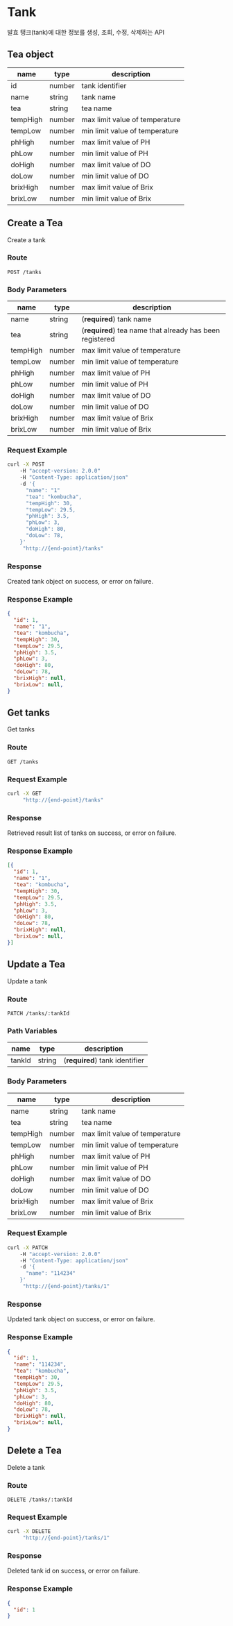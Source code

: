 # Tank
발효 탱크(tank)에 대한 정보를 생성, 조회, 수정, 삭제하는 API

## Tea object
| name | type | description |
| --- | --- | --- |
| id | number | tank identifier |
| name | string | tank name |
| tea | string | tea name |
| tempHigh | number | max limit value of temperature |
| tempLow | number | min limit value of temperature |
| phHigh | number | max limit value of PH |
| phLow | number | min limit value of PH |
| doHigh | number | max limit value of DO |
| doLow | number | min limit value of DO |
| brixHigh | number | max limit value of Brix |
| brixLow | number | min limit value of Brix |

## Create a Tea
Create a tank

### Route
`POST /tanks`

### Body Parameters
| name | type | description |
| --- | --- | --- |
| name | string | (**required**) tank name |
| tea | string | (**required**) tea name that already has been registered |
| tempHigh | number | max limit value of temperature |
| tempLow | number | min limit value of temperature |
| phHigh | number | max limit value of PH |
| phLow | number | min limit value of PH |
| doHigh | number | max limit value of DO |
| doLow | number | min limit value of DO |
| brixHigh | number | max limit value of Brix |
| brixLow | number | min limit value of Brix |

### Request Example
```sh
curl -X POST
    -H "accept-version: 2.0.0"
    -H "Content-Type: application/json"
    -d '{
      "name": "1"
      "tea": "kombucha",
      "tempHigh": 30,
      "tempLow": 29.5,
      "phHigh": 3.5,
      "phLow": 3,
      "doHigh": 80,
      "doLow": 78,
    }'
     "http://{end-point}/tanks"
```

### Response
Created tank object on success, or error on failure.

### Response Example
``` json
{
  "id": 1,
  "name": "1",
  "tea": "kombucha",
  "tempHigh": 30,
  "tempLow": 29.5,
  "phHigh": 3.5,
  "phLow": 3,
  "doHigh": 80,
  "doLow": 78,
  "brixHigh": null,
  "brixLow": null,
}
```

## Get tanks
Get tanks

### Route
`GET /tanks`

### Request Example
```sh
curl -X GET
     "http://{end-point}/tanks"
```

### Response
Retrieved result list of tanks on success, or error on failure.

### Response Example
``` json
[{
  "id": 1,
  "name": "1",
  "tea": "kombucha",
  "tempHigh": 30,
  "tempLow": 29.5,
  "phHigh": 3.5,
  "phLow": 3,
  "doHigh": 80,
  "doLow": 78,
  "brixHigh": null,
  "brixLow": null,
}]
```

## Update a Tea
Update a tank

### Route
`PATCH /tanks/:tankId`

### Path Variables
| name | type | description |
| --- | --- | --- |
| tankId | string | (**required**) tank identifier |

### Body Parameters
| name | type | description |
| --- | --- | --- |
| name | string | tank name |
| tea | string | tea name |
| tempHigh | number | max limit value of temperature |
| tempLow | number | min limit value of temperature |
| phHigh | number | max limit value of PH |
| phLow | number | min limit value of PH |
| doHigh | number | max limit value of DO |
| doLow | number | min limit value of DO |
| brixHigh | number | max limit value of Brix |
| brixLow | number | min limit value of Brix |

### Request Example
```sh
curl -X PATCH
    -H "accept-version: 2.0.0"
    -H "Content-Type: application/json"
    -d '{
      "name": "114234"
    }'
     "http://{end-point}/tanks/1"
```

### Response
Updated tank object on success, or error on failure.

### Response Example
``` json
{
  "id": 1,
  "name": "114234",
  "tea": "kombucha",
  "tempHigh": 30,
  "tempLow": 29.5,
  "phHigh": 3.5,
  "phLow": 3,
  "doHigh": 80,
  "doLow": 78,
  "brixHigh": null,
  "brixLow": null,
}
```

## Delete a Tea
Delete a tank

### Route
`DELETE /tanks/:tankId`

### Request Example
```sh
curl -X DELETE
     "http://{end-point}/tanks/1"
```

### Response
Deleted tank id on success, or error on failure.

### Response Example
``` json
{
  "id": 1
}
```